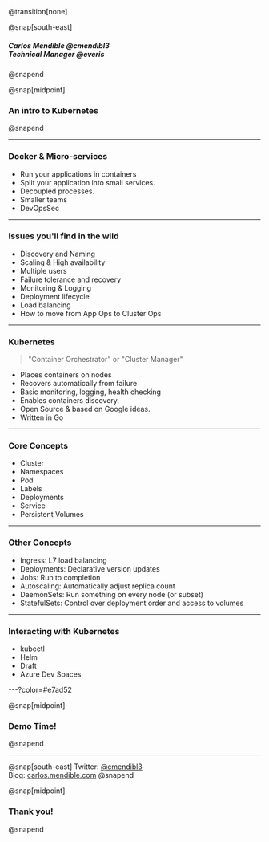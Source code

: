 @transition[none]

@snap[south-east]
##### Carlos Mendible @cmendibl3<br>Technical Manager @everis
@snapend

@snap[midpoint]
### An intro to Kubernetes
@snapend

---

### Docker & Micro-services

* Run your applications in containers
* Split your application into small services.
* Decoupled processes.
* Smaller teams
* DevOpsSec

---

### Issues you'll find in the wild

* Discovery and Naming
* Scaling & High availability
* Multiple users
* Failure tolerance and recovery
* Monitoring & Logging
* Deployment lifecycle
* Load balancing
* How to move from App Ops to Cluster Ops

---

### Kubernetes

> "Container Orchestrator" or "Cluster Manager"

* Places containers on nodes
* Recovers automatically from failure
* Basic monitoring, logging, health checking
* Enables containers discovery.
* Open Source & based on Google ideas.
* Written in Go

---

### Core Concepts

* Cluster
* Namespaces
* Pod
* Labels
* Deployments
* Service
* Persistent Volumes

---

### Other Concepts

* Ingress: L7 load balancing
* Deployments:  Declarative version updates
* Jobs: Run to completion
* Autoscaling: Automatically adjust replica count
* DaemonSets: Run something on every node (or subset)
* StatefulSets: Control over deployment order and access to volumes

---

### Interacting with Kubernetes

* kubectl
* Helm
* Draft
* Azure Dev Spaces

---?color=#e7ad52

@snap[midpoint]
### Demo Time!
@snapend

---

@snap[south-east]
Twitter: [@cmendibl3](https://twitter.com/cmendibl3)
<br>
Blog: [carlos.mendible.com](https://carlos.mendible.com)
@snapend

@snap[midpoint]
### Thank you!
@snapend
